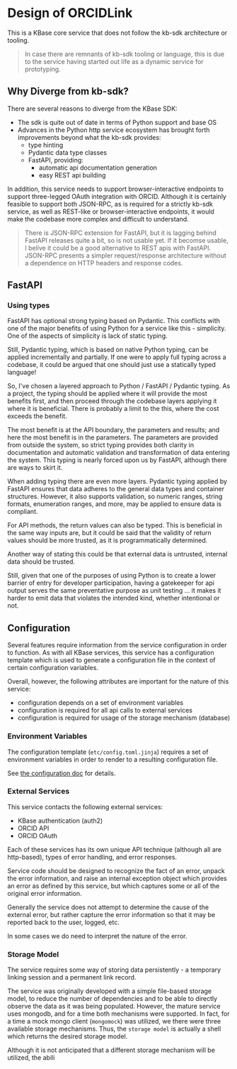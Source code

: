 # Design of ORCIDLink

This is a KBase core service that does not follow the kb-sdk architecture or tooling.

> In case there are remnants of kb-sdk tooling or language, this is due to the service having started out life as a dynamic service for prototyping.

## Why Diverge from kb-sdk?

There are several reasons to diverge from the KBase SDK:
- The sdk is quite out of date in terms of Python support and base OS
- Advances in the Python http service ecosystem has brought forth improvements beyond what the kb-sdk provides:
  - type hinting
  - Pydantic data type classes
  - FastAPI, providing:
    - automatic api documentation generation
    - easy REST api building
  
In addition, this service needs to support browser-interactive endpoints to support three-legged OAuth integration with ORCID. Although it is certainly feasible to support both JSON-RPC, as is required for a strictly kb-sdk service, as well as REST-like or browser-interactive endpoints, it would make the codebase more complex and difficult to understand.

> There is JSON-RPC extension for FastAPI, but it is lagging behind FastAPI releases quite a bit, so is not usable yet. If it becomse usable, I belive it could be a good alternative to REST apis with FastAPI. JSON-RPC presents a simpler request/response architecture without a dependence on HTTP headers and response codes. 

## FastAPI

### Using types

FastAPI has optional strong typing based on Pydantic. This conflicts with one of the major benefits of using Python for a service like this - simplicity. One of the aspects of simplicity is lack of static typing.

Still, Pydantic typing, which is based on native Python typing, can be applied incrementally and partially. If one were to apply full typing across a codebase, it could be argued that one should just use a statically typed language!

So, I've chosen a layered approach to Python / FastAPI / Pydantic typing. As a project, the typing should be applied where it will provide the most benefits first, and then proceed through the codebase layers applying it where it is beneficial. There is probably a limit to the this, where the cost exceeds the benefit.

The most benefit is at the API boundary, the parameters and results; and here the most benefit is in the parameters. The parameters are provided from outside the system, so strict typing provides both clarity in documentation and automatic validation and transformation of data entering the system. This typing is nearly forced upon us by FastAPI, although there are ways to skirt it.

When adding typing there are even more layers. Pydantic typing applied by FastAPI ensures that data adheres to the general data types and container structures. However, it also supports validation, so numeric ranges, string formats, enumeration ranges, and more, may be applied to ensure data is compliant.

For API methods, the return values can also be typed. This is beneficial in the same way inputs are, but it could be said that the validity of return values should be more trusted, as it is programmatically determined.

Another way of stating this could be that external data is untrusted, internal data should be trusted.

Still, given that one of the purposes of using Python is to create a lower barrier of entry for developer participation, having a gatekeeper for api output serves the same preventative purpose as unit testing ... it makes it harder to emit data that violates the intended kind, whether intentional or not.

## Configuration

Several features require information from the service configuration in order to function. As with all KBase services, this service has a configuration template which is used to generate a configuration file in the context of certain configuration variables.

Overall, however, the following attributes are important for the nature of this service:

- configuration depends on a set of environment variables
- configuration is required for all api calls to external services
- configuration is required for usage of the storage mechanism (database)

### Environment Variables

The configuration template (`etc/config.toml.jinja`) requires a set of environment variables in order to render to a resulting configuration file.

See [the configuration doc](../operation/configuration.md) for details. 

### External Services

This service contacts the following external services:
- KBase authentication (auth2)
- ORCID API
- ORCID OAuth

Each of these services has its own unique API technique (although all are http-based), types of error handling, and error responses.

Service code should be designed to recognize the fact of an error, unpack the error information, and raise an internal exception object which provides an error as defined by this service, but which captures some or all of the original error information.

Generally the service does not attempt to determine the cause of the external error, but rather capture the error information so that it may be reported back to the user, logged, etc.

In some cases we do need to interpret the nature of the error. 

### Storage Model

The service requires some way of storing data persistently - a temporary linking session and a permanent link record. 

The service was originally developed with a simple file-based storage model, to reduce the number of dependencies and to be able to directly observe the data as it was being populated. However, the mature service uses mongodb, and for a time both mechanisms were supported. In fact, for a time a mock mongo client (`mongomock`) was utilized, we there were three available storage mechanisms. Thus, the `storage model` is actually a shell which returns the desired storage model.
 
Although it is not anticipated that a different storage mechanism will be utilized, the abili
